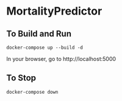 # MortalityPredictor

## To Build and Run

```
docker-compose up --build -d
```

In your browser, go to http://localhost:5000

## To Stop

```
docker-compose down
```

